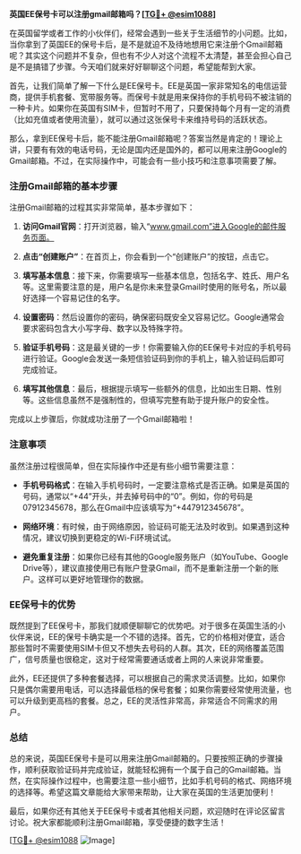 **英国EE保号卡可以注册gmail邮箱吗？[[TG💪+ @esim1088](https://t.me/s/esim1088)]**

在英国留学或者工作的小伙伴们，经常会遇到一些关于生活细节的小问题。比如，当你拿到了英国EE的保号卡后，是不是就迫不及待地想用它来注册个Gmail邮箱呢？其实这个问题并不复杂，但也有不少人对这个流程不太清楚，甚至会担心自己是不是搞错了步骤。今天咱们就来好好聊聊这个问题，希望能帮到大家。

首先，让我们简单了解一下什么是EE保号卡。EE是英国一家非常知名的电信运营商，提供手机套餐、宽带服务等。而保号卡就是用来保持你的手机号码不被注销的一种卡片。如果你在英国有SIM卡，但暂时不用了，只要保持每个月有一定的消费（比如充值或者使用流量），就可以通过这张保号卡来维持号码的活跃状态。

那么，拿到EE保号卡后，能不能注册Gmail邮箱呢？答案当然是肯定的！理论上讲，只要有有效的电话号码，无论是国内还是国外的，都可以用来注册Google的Gmail邮箱。不过，在实际操作中，可能会有一些小技巧和注意事项需要了解。

### 注册Gmail邮箱的基本步骤

注册Gmail邮箱的过程其实非常简单，基本步骤如下：

1. **访问Gmail官网**：打开浏览器，输入“www.gmail.com”进入Google的邮件服务页面。
   
2. **点击“创建账户”**：在首页上，你会看到一个“创建账户”的按钮，点击它。

3. **填写基本信息**：接下来，你需要填写一些基本信息，包括名字、姓氏、用户名等。这里需要注意的是，用户名是你未来登录Gmail时使用的账号名，所以最好选择一个容易记住的名字。

4. **设置密码**：然后设置你的密码，确保密码既安全又容易记忆。Google通常会要求密码包含大小写字母、数字以及特殊字符。

5. **验证手机号码**：这是最关键的一步！你需要输入你的EE保号卡对应的手机号码进行验证。Google会发送一条短信验证码到你的手机上，输入验证码后即可完成验证。

6. **填写其他信息**：最后，根据提示填写一些额外的信息，比如出生日期、性别等。这些信息虽然不是强制性的，但填写完整有助于提升账户的安全性。

完成以上步骤后，你就成功注册了一个Gmail邮箱啦！

### 注意事项

虽然注册过程很简单，但在实际操作中还是有些小细节需要注意：

- **手机号码格式**：在输入手机号码时，一定要注意格式是否正确。如果是英国的号码，通常以“+44”开头，并去掉号码中的“0”。例如，你的号码是07912345678，那么在Gmail中应该填写为“+447912345678”。

- **网络环境**：有时候，由于网络原因，验证码可能无法及时收到。如果遇到这种情况，建议切换到更稳定的Wi-Fi环境试试。

- **避免重复注册**：如果你已经有其他的Google服务账户（如YouTube、Google Drive等），建议直接使用已有账户登录Gmail，而不是重新注册一个新的账户。这样可以更好地管理你的数据。

### EE保号卡的优势

既然提到了EE保号卡，那我们就顺便聊聊它的优势吧。对于很多在英国生活的小伙伴来说，EE的保号卡确实是一个不错的选择。首先，它的价格相对便宜，适合那些暂时不需要使用SIM卡但又不想失去号码的人群。其次，EE的网络覆盖范围广，信号质量也很稳定，这对于经常需要通话或者上网的人来说非常重要。

此外，EE还提供了多种套餐选择，可以根据自己的需求灵活调整。比如，如果你只是偶尔需要用电话，可以选择最低档的保号套餐；如果你需要经常使用流量，也可以升级到更高档的套餐。总之，EE的灵活性非常高，非常适合不同需求的用户。

### 总结

总的来说，英国EE保号卡是可以用来注册Gmail邮箱的。只要按照正确的步骤操作，顺利获取验证码并完成验证，就能轻松拥有一个属于自己的Gmail邮箱。当然，在实际操作过程中，也需要注意一些小细节，比如手机号码的格式、网络环境的选择等。希望这篇文章能给大家带来帮助，让大家在英国的生活更加便利！

最后，如果你还有其他关于EE保号卡或者其他相关问题，欢迎随时在评论区留言讨论。祝大家都能顺利注册Gmail邮箱，享受便捷的数字生活！

[[TG💪+ @esim1088](https://t.me/s/esim1088) ![Image](https://i.postimg.cc/4NQfJmqS/Snipaste-2025-05-13-00-14-12.png)]